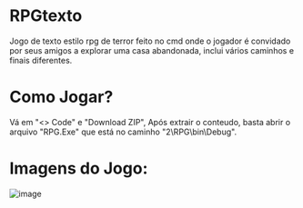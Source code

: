 # RPGtexto

Jogo de texto estilo rpg de terror feito no cmd onde o jogador é convidado por seus amigos a explorar uma casa abandonada, inclui vários caminhos e finais diferentes.

# Como Jogar?

Vá em "<> Code" e "Download ZIP", Após extrair o conteudo, basta abrir o arquivo "RPG.Exe" que está no caminho "2\RPG\bin\Debug".

# Imagens do Jogo:
![image](https://github.com/gabs4841/RPGtexto/assets/74026100/688b9603-81ec-4a38-8f02-0e233226775a)
